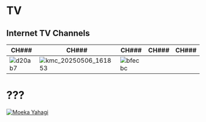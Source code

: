 # TV
## Internet TV Channels
CH### | CH### | CH### | CH### | CH###
-- | -- | -- | -- | --
![d20ab7](https://github.com/user-attachments/assets/fa3af8c5-7f30-4a61-8fb0-14986b31c0fe)|![kmc_20250506_161853](https://github.com/user-attachments/assets/bfb9737b-83ab-49be-ba6f-be59ceede292)|![bfecbc](https://github.com/user-attachments/assets/c1582a67-c2be-4350-b6c2-328f271e6459)
# ???
[![Moeka Yahagi](https://static.wikia.nocookie.net/mei-official/images/0/0b/Yahagi_Moeka_in_2023.webp/revision/latest?cb=20240120125850)](https://static.wikia.nocookie.net/mei-official/images/0/0b/Yahagi_Moeka_in_2023.webp/revision/latest?cb=20240120125850)
